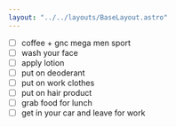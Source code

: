 ```yaml
---
layout: "../../layouts/BaseLayout.astro"
---
```


- [ ] coffee + gnc mega men sport
- [ ] wash your face
- [ ] apply lotion
- [ ] put on deoderant
- [ ] put on work clothes
- [ ] put on hair product
- [ ] grab food for lunch
- [ ] get in your car and leave for work
